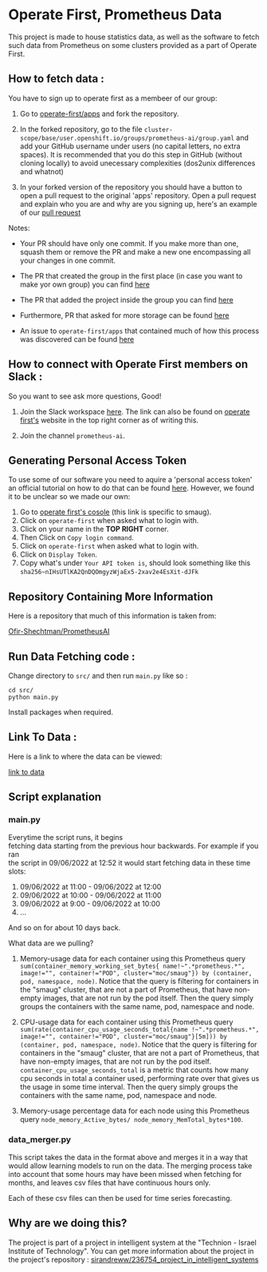 # Operate First, Prometheus Data

This project is made to house statistics data, as well as the software to fetch such data from Prometheus on some clusters provided as a part of Operate First.

## How to fetch data :

You have to sign up to operate first as a membeer of our group:

1. Go to [operate-first/apps](https://github.com/operate-first/apps) and fork the repository.

2. In the forked repository, go to the file `cluster-scope/base/user.openshift.io/groups/prometheus-ai/group.yaml` and add your GitHub username under users (no capital letters, no extra spaces). It is recommended that you do this step in GitHub (without cloning locally) to avoid unecessary complexities (dos2unix differences and whatnot)

3. In your forked version of the repository you should have a button to open a pull request to the original 'apps' repository. Open a pull request and explain who you are and why are you signing up, here's an example of our [pull request](https://github.com/operate-first/apps/pull/1884)


Notes: 

* Your PR should have only one commit. If you make more than one, squash them or remove the PR and make a new one encompassing all your changes in one commit.

* The PR that created the group in the first place (in case you want to make yor own group) you can find [here](https://github.com/operate-first/apps/pull/1308)

* The PR that added the project inside the group you can find [here](https://github.com/operate-first/apps/pull/1375)

* Furthermore, PR that asked for more storage can be found [here](https://github.com/operate-first/apps/pull/1567)

* An issue to `operate-first/apps` that contained much of how this process was discovered can be found [here](https://github.com/operate-first/support/issues/454)


## How to connect with Operate First members on Slack :


So you want to see ask more questions, Good!

1. Join the Slack workspace [here](https://join.slack.com/t/operatefirst/shared_invite/zt-o2gn4wn8-O39g7sthTAuPCvaCNRnLww). The link can also be found on [operate first's](https://www.operate-first.cloud/) website in the top right corner as of writing this.

2. Join the channel `prometheus-ai`.


## Generating Personal Access Token

To use some of our software you need to aquire a 'personal access token' an official tutorial on how to do that can be found [here](https://www.operate-first.cloud/apps/content/observatorium/thanos/thanos_programmatic_access.html). However, we found it to be unclear so we made our own:

1. Go to [operate first's cosole](https://console-openshift-console.apps.smaug.na.operate-first.cloud/) (this link is specific to smaug).
2. Click on `operate-first` when asked what to login with.
3. Click on your name in the **TOP RIGHT** corner.
4. Then Click on `Copy login command`.
5. Click on `operate-first` when asked what to login with.
6. Click on `Display Token`.
7. Copy what's under `Your API token is`, should look something like this `sha256~nIHsUTlKA2QnDQOmgyzWjaEx5-2xav2e4EsXit-dJFk`

## Repository Containing More Information

Here is a repository that much of this information is taken from:

[Ofir-Shechtman/PrometheusAI](https://github.com/Ofir-Shechtman/PrometheusAI)

## Run Data Fetching code :

Change directory to `src/` and then run `main.py` like so :

```
cd src/
python main.py
```

Install packages when required.

## Link To Data :

Here is a link to where the data can be viewed:

[link to data](https://drive.google.com/drive/folders/1Zpye95sOnMdO6dw0wTuai-s-2BJGUmiP?usp=sharing)

## Script explanation

### main.py

Everytime the script runs, it begins <br>
fetching data starting from the previous hour backwards. For example if you ran <br>
the script in 09/06/2022 at 12:52 it would start fetching data in these time slots:<br>

1. 09/06/2022 at 11:00 - 09/06/2022 at 12:00
2. 09/06/2022 at 10:00 - 09/06/2022 at 11:00
3. 09/06/2022 at 9:00 - 09/06/2022 at 10:00
4. ...

And so on for about 10 days back.

What data are we pulling?

1. Memory-usage data for each container using this Prometheus query `sum(container_memory_working_set_bytes{
   name!~".*prometheus.*", image!="", container!="POD", cluster="moc/smaug"}) by (container, pod, namespace, node)`.
   Notice that the query is filtering for containers in the "smaug" cluster, that are not a part of Prometheus, that
   have non-empty images, that are not run by the pod itself. Then the query simply groups the containers with the same
   name, pod, namespace and node.
   
2. CPU-usage data for each container using this Prometheus query `sum(rate(container_cpu_usage_seconds_total{name
   !~".*prometheus.*", image!="", container!="POD", cluster="moc/smaug"}[5m])) by (container, pod, namespace, node)`.
   Notice that the query is filtering for containers in the "smaug" cluster, that are not a part of Prometheus, that
   have non-empty images, that are not run by the pod itself. `container_cpu_usage_seconds_total` is a metric that
   counts how many cpu seconds in total a container used, performing rate over that gives us the usage in some time 
   interval. Then the query simply groups the containers with the same
   name, pod, namespace and node.
   
3. Memory-usage percentage data for each node using this Prometheus query `node_memory_Active_bytes/
   node_memory_MemTotal_bytes*100`.
   
### data_merger.py

This script takes the data in the format above and merges it in a way that would allow learning models to run on the 
data. The merging process take into account that some hours may have been missed when fetching for months, and leaves
csv files that have continuous hours only.

Each of these csv files can then be used for time series forecasting.

   
## Why are we doing this?

The project is part of a project in intelligent system at the "Technion - Israel Institute of Technology".
You can get more information about the project in the project's repository :
[sirandreww/236754_project_in_intelligent_systems](https://github.com/sirandreww/236754_project_in_intelligent_systems.git)
